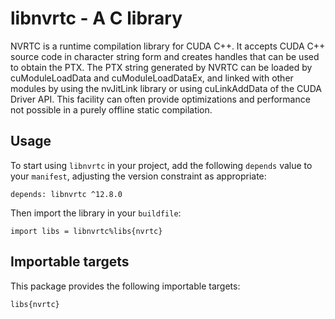 # libnvrtc - A C library

NVRTC is a runtime compilation library for CUDA C++. It accepts CUDA C++
source code in character string form and creates handles that can be used
to obtain the PTX. The PTX string generated by NVRTC can be loaded by
cuModuleLoadData and cuModuleLoadDataEx, and linked with other modules by
using the nvJitLink library or using cuLinkAddData of the CUDA Driver API.
This facility can often provide optimizations and performance not possible
in a purely offline static compilation.

## Usage

To start using `libnvrtc` in your project, add the following `depends`
value to your `manifest`, adjusting the version constraint as appropriate:

```
depends: libnvrtc ^12.8.0
```

Then import the library in your `buildfile`:

```
import libs = libnvrtc%libs{nvrtc}
```


## Importable targets

This package provides the following importable targets:

```
libs{nvrtc}
```
